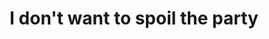 ---
ee_id: '38'
site: '1'
type: '2'
long_id: 2007-020 I don't want to spoil the party
url: 2007-020-i-dont-want-to-spoil-the-party
title: I don't want to spoil the party
year: '2007'
medium: Video
commission:
dims:
pitch: "​Beatles 1st US press conference with an additional laser porter between Paul's
  eyes."
ps:
live_url:
related:
youtube:
imgs: spoil-party-2007-020-install-database-ih_1.jpg
subheading:
display_year: '2007'
download:
add_credit:
add_credits:
related_code:
layout: things-i-made
---